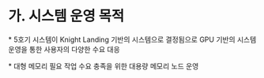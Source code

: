 # 가. 시스템 운영 목적

&#x20; \* 5호기 시스템이 Knight Landing 기반의 시스템으로 결정됨으로  GPU 기반의 시스템 운영을 통한 사용자의 다양한 수요 대응

&#x20; \* 대형 메모리 필요 작업 수요 충족을 위한 대용량 메모리 노드 운영
